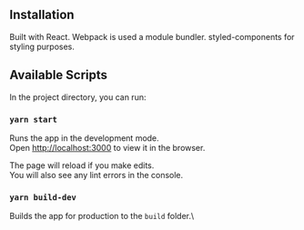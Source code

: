 ## Installation

Built with React. Webpack is used a module bundler. styled-components for styling purposes. 

## Available Scripts

In the project directory, you can run:

### `yarn start`

Runs the app in the development mode.\
Open [http://localhost:3000](http://localhost:3000) to view it in the browser.

The page will reload if you make edits.\
You will also see any lint errors in the console.

### `yarn build-dev`

Builds the app for production to the `build` folder.\

